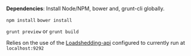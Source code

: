 **Dependencies**: Install Node/NPM, bower and, grunt-cli globally.

`npm install`
`bower install`


`grunt preview`
or
`grunt build`

Relies on the use of the [Loadshedding-api](https://github.com/richarcher/loadshedding-api) configured to currently run at `localhost:9292`